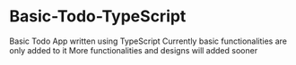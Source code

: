 # Basic-Todo-TypeScript

Basic Todo App written using TypeScript
Currently basic functionalities are only added to it
More functionalities and designs will added sooner
